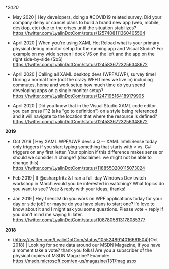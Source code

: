 **2020*

* May 2020 | Hey developers, doing a #COVID19 related survey. Did your company delay or cancel plans to build a brand new app (web, mobile, desktop, etc) due to the crises until the situation stabilizes?
https://twitter.com/LyalinDotCom/status/1257408111360405504

* April 2020 | When you're using XAML Hot Reload what is your primary physical debug monitor setup for the running app and Visual Studio? For example on my wide screen I dock VS on the left and the app on the right side-by-side (SxS)
https://twitter.com/LyalinDotCom/status/1245836723256348672

* April 2020 | Calling all XAML desktop devs (WPF/UWP), survey time! During a normal time (not the crazy WFH times we live in) including commutes, home and work setup how much time do you spend developing apps on a single monitor setup? 
https://twitter.com/LyalinDotCom/status/1247195164189179905

* April 2020 | Did you know that in the Visual Studio XAML code editor you can press F12 (aka "go to definition") on a style being referenced and it will navigate to the location that where the resource is defined?
https://twitter.com/LyalinDotCom/status/1245836723256348672

**2019**

* Oct 2019 | Hey XAML WPF/UWP devs a Q -- XAML IntelliSense today only triggers if you start typing something that starts with < vs. C# triggers on any first letter. Your opinion if this difference makes sense or should we consider a change? (disclaimer: we might not be able to change this)
https://twitter.com/LyalinDotCom/status/1188550200115073024

* Feb 2019 | If @csharpfritz & I ran a full-day Windows Dev twitch workshop in March would you be interested in watching? What topics do you want to see? Vote & reply with your ideas, thanks! 

* Jan 2019 | Hey friends! do you work on WPF applications today for your day or side job? or maybe do you have plans to start one? I'd love to know about it and I might ask you some questions. Please vote + reply if you don't mind me saying hi later.
https://twitter.com/LyalinDotCom/status/1087805813178085377

**2018**

* (https://twitter.com/LyalinDotCom/status/1055248914016661504)[Oct 2018] | Looking for some data around our MSDN Magazine, if you have a moment take a vote? thank you folks! Are you a subscriber of the physical copies of MSDN Magazine? Example: https://msdn.microsoft.com/en-us/magazine/1317mag.aspx
